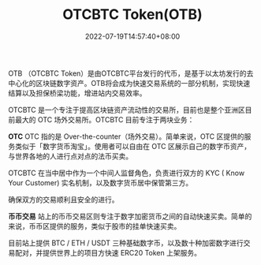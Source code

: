 ﻿---
weight: 
title: "OTCBTC Token(OTB)"
description: "OTB （OTCBTC Token）是由OTCBTC平台发行的代币，是基于以太坊发行的去中心化的区块链数字资产"
date: 2022-07-19T14:57:40+08:00
lastmod: 2022-07-19T14:57:40+08:00
draft: false
authors: ["Simon"]
featuredImage: "otcbtc-tokenotb.jpg"
link: "https://otcbtc.com"
tags: ["数字代币","OTCBTC Token(OTB)"]
categories: ["navigation"]
navigation: ["数字代币"]
lightgallery: true
toc: true
pinned: false
recommend: false
recommend1: false
---
OTB （OTCBTC Token）是由OTCBTC平台发行的代币，是基于以太坊发行的去中心化的区块链数字资产。OTB将会成为快速交易系统的一部分机制，实现快速结算以及担保桥梁功能，增进站内交易效率。

OTCBTC 是一个专注于提高区块链资产流动性的交易所，目前也是整个亚洲区目前最大的 OTC 场外交易所。OTCBTC 目前专注于两块业务：

**OTC**
OTC 指的是 Over-the-counter（场外交易）。简单来说，OTC 区提供的服务类似于「数字货币淘宝」。使用者可以自由在 OTC 区展示自己的数字币资产，与世界各地的人进行点对点的法币买卖。

OTCBTC 在当中居中作为一个中间人监督角色，负责进行双方的 KYC ( Know Your Customer) 实名机制，以及数字货币居中保管第三方。

确保双方的交易顺利且安全的进行。

**币币交易**
站上的币币交易区则专注于数字加密货币之间的自动快速买卖。简单的来说，币币区提供的服务，类似于股市的挂单快速买卖。

目前站上提供 BTC / ETH / USDT 三种基础数字币，以及数十种加密数字进行交易配对，并提供世界上的项目方快速 ERC20 Token 上架服务。